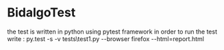 # BidalgoTest

the test is written in python using pytest framework 
in order to run the test write : py.test -s -v tests\test1.py --browser firefox --html=report.html
